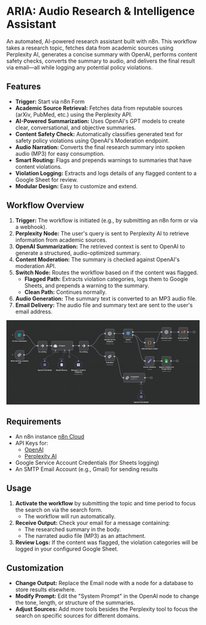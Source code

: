 # ARIA: Audio Research & Intelligence Assistant

An automated, AI-powered research assistant built with n8n. This workflow takes a research topic, fetches data from academic sources using Perplexity AI, generates a concise summary with OpenAI, performs content safety checks, converts the summary to audio, and delivers the final result via email—all while logging any potential policy violations.

## Features

*   **Trigger:** Start via n8n Form
*   **Academic Source Retrieval:** Fetches data from reputable sources (arXiv, PubMed, etc.) using the Perplexity API.
*   **AI-Powered Summarization:** Uses OpenAI's GPT models to create clear, conversational, and objective summaries.
*   **Content Safety Check:** Automatically classifies generated text for safety policy violations using OpenAI's Moderation endpoint.
*   **Audio Narration:** Converts the final research summary into spoken audio (MP3) for easy consumption.
*   **Smart Routing:** Flags and prepends warnings to summaries that have content violations.
*   **Violation Logging:** Extracts and logs details of any flagged content to a Google Sheet for review.
*   **Modular Design:** Easy to customize and extend.

## Workflow Overview

1.  **Trigger:** The workflow is initiated (e.g., by submitting an n8n form or via a webhook).
2.  **Perplexity Node:** The user's query is sent to Perplexity AI to retrieve information from academic sources.
3.  **OpenAI Summarization:** The retrieved context is sent to OpenAI to generate a structured, audio-optimized summary.
4.  **Content Moderation:** The summary is checked against OpenAI's moderation API.
5.  **Switch Node:** Routes the workflow based on if the content was flagged.
    *   **Flagged Path:** Extracts violation categories, logs them to Google Sheets, and prepends a warning to the summary.
    *   **Clean Path:** Continues normally.
6.  **Audio Generation:** The summary text is converted to an MP3 audio file.
7.  **Email Delivery:** The audio file and summary text are sent to the user's email address.
   
![n8n Workflow Diagram](./images/workflow-diagram.PNG) 

## Requirements

*   An n8n instance [n8n Cloud](https://n8n.io/)
*   API Keys for:
    *   [OpenAI](https://platform.openai.com/api-keys)
    *   [Perplexity AI](https://www.perplexity.ai/settings/api)
*   Google Service Account Credentials (for Sheets logging)
*   An SMTP Email Account (e.g., Gmail) for sending results
  
## Usage

1.  **Activate the workflow** by submitting the topic and time period to focus the search on via the search form.
    *   The workflow will run automatically.
2.  **Receive Output:** Check your email for a message containing:
    *   The researched summary in the body.
    *   The narrated audio file (MP3) as an attachment.
3.  **Review Logs:** If the content was flagged, the violation categories will be logged in your configured Google Sheet.

## Customization

*   **Change Output:** Replace the Email node with a node for a database to store results elsewhere.
*   **Modify Prompt:** Edit the "System Prompt" in the OpenAI node to change the tone, length, or structure of the summaries.
*   **Adjust Sources:** Add more tools besides the Perplexity tool to focus the search on specific sources for different domains.
